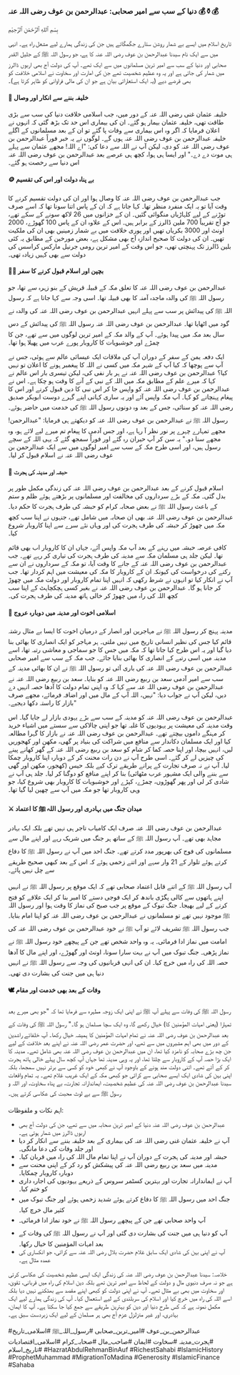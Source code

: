 ### دنیا کے سب سے امیر صحابی: عبدالرحمن بن عوف رضی اللہ عنہ 💰⚱️💰

بِسْمِ ٱللهِ ٱلرَّحْمَٰنِ ٱلرَّحِيْمِ

تاریخ اسلام میں ایسے بے شمار روشن ستارے جگمگاتے ہیں جن کی زندگی ہمارے لیے مشعل راہ ہے۔ انہی میں سے ایک نام سیدنا عبدالرحمن بن عوف رضی اللہ عنہ کا ہے، جو رسول اللہ ﷺ کے جلیل القدر صحابی اور دنیا کے سب سے امیر ترین مسلمانوں میں سے ایک تھے۔ آپ کی دولت آج بھی اربوں ڈالرز میں شمار کی جاتی ہے اور یہ وہ عظیم شخصیت تھے جن کی امارت اور سخاوت نے اسلامی خلافت کو بھی قرضے دیے (یہ ایک استعاراتی بیان ہے جو ان کی مالی فراوانی کو ظاہر کرتا ہے)۔

#### 👑 خلیفہ بننے سے انکار اور وصال
خلیفہ عثمان غنی رضی اللہ عنہ کے دور میں، جب اسلامی خلافت دنیا کی سب سے بڑی طاقت تھی، خلیفہ عثمان بیمار ہو گئے۔ ان کی بیماری اس حد تک بڑھ گئی کہ انہوں نے اعلان فرمایا کہ اگر وہ اس بیماری سے وفات پا گئے تو ان کے بعد مسلمانوں کے اگلے خلیفہ عبدالرحمن بن عوف رضی اللہ عنہ ہوں گے۔ لوگوں نے یہ خبر فوراً عبدالرحمن بن عوف رضی اللہ عنہ کو دی، لیکن آپ نے اللہ سے دعا کی: "اے اللہ! مجھے عثمان سے پہلے ہی موت دے دے۔" اور ایسا ہی ہوا، کچھ ہی عرصے بعد عبدالرحمن بن عوف رضی اللہ عنہ اس دنیا سے رخصت ہو گئے۔

#### 🪙 بے پناہ دولت اور اس کی تقسیم
جب عبدالرحمن بن عوف رضی اللہ عنہ کا وصال ہوا اور ان کی دولت تقسیم کرنے کا وقت آیا تو یہ ایک منفرد منظر تھا۔ کہا جاتا ہے کہ ان کے پاس اتنا سونا تھا کہ اسے صرف توڑنے کے لیے کلہاڑیاں منگوائی گئیں۔ ان کے خزانوں میں 26 لاکھ سونے کے سکے تھے، جو آج تقریباً 700 ملین ڈالرز کے برابر ہیں۔ اس کے علاوہ ان کے پاس 100 گھوڑے، 2000 اونٹ اور 3000 بکریاں تھیں اور پوری خلافت میں بے شمار زمینیں بھی ان کی ملکیت تھیں۔ ان کی دولت کا صحیح اندازہ آج بھی مشکل ہے، بعض مورخین کے مطابق یہ کئی بلین ڈالرز تک پہنچتی تھی، جو اس وقت کے امیر ترین رومی جرنیل مارکس کراسس کی دولت سے بھی کہیں زیادہ تھی۔

#### 👶🏼 بچپن اور اسلام قبول کرنے کا سفر
عبدالرحمن بن عوف رضی اللہ عنہ کا تعلق مکہ کے قبیلہ قریش کے بنو زہرہ سے تھا، جو رسول اللہ ﷺ کی والدہ ماجدہ آمنہ کا بھی قبیلہ تھا۔ اسی وجہ سے کہا جاتا ہے کہ رسول اللہ ﷺ کی پیدائش پر سب سے پہلے انہیں عبدالرحمن بن عوف رضی اللہ عنہ کی والدہ نے گود میں اٹھایا تھا۔ عبدالرحمن بن عوف رضی اللہ عنہ رسول اللہ ﷺ کی پیدائش کے دس سال بعد مکہ میں پیدا ہوئے۔ آپ کے والد مکہ کے امیر ترین لوگوں میں سے تھے، جن کا چمڑے اور خوشبویات کا کاروبار پورے عرب میں پھیلا ہوا تھا۔

ایک دفعہ یمن کے سفر کے دوران آپ کی ملاقات ایک عیسائی عالم سے ہوئی، جس نے آپ سے پوچھا کہ کیا آپ کے شہر مکہ میں کسی نے اللہ کا پیغمبر ہونے کا اعلان تو نہیں کیا؟ عبدالرحمن بن عوف رضی اللہ عنہ نے ہر بار نفی کی، لیکن تیسری بار اس عالم نے کہا کہ میرے علم کے مطابق مکہ میں اللہ کے نبی کے آنے کا وقت ہو چکا ہے۔ اس نے عبدالرحمن بن عوف رضی اللہ عنہ کو واپس جا کر اس نبی کا دین قبول کرنے اور اس کا پیغام پہنچانے کو کہا۔ آپ مکہ واپس آئے اور یہ ساری کہانی اپنے گہرے دوست ابوبکر صدیق رضی اللہ عنہ کو سنائی، جس کے بعد وہ دونوں رسول اللہ ﷺ کی خدمت میں حاضر ہوئے۔ رسول اللہ ﷺ نے عبدالرحمن بن عوف رضی اللہ عنہ کو دیکھتے ہی فرمایا: "عبدالرحمن! مجھے تمہارے چہرے پر نور نظر آ رہا ہے، اور جس آدمی کا پیغام تم میرے لیے لائے ہو، وہ مجھے سنا دو۔" یہ سن کر آپ حیران رہ گئے اور فوراً سمجھ گئے کہ یہی اللہ کے سچے رسول ہیں، اور اسی طرح مکہ کے سب سے امیر لوگوں میں سے ایک عبدالرحمن بن عوف رضی اللہ عنہ نے اسلام قبول کر لیا۔

#### 🕋 حبشہ اور مدینہ کی ہجرت
اسلام قبول کرنے کے بعد عبدالرحمن بن عوف رضی اللہ عنہ کی زندگی مکمل طور پر بدل گئی۔ مکہ کے بڑے سرداروں کی مخالفت اور مسلمانوں پر بڑھتے ہوئے ظلم و ستم کے باعث رسول اللہ ﷺ نے بعض صحابہ کرام کو حبشہ کی طرف ہجرت کا حکم دیا۔ عبدالرحمن بن عوف رضی اللہ عنہ بھی ان صحابہ میں شامل تھے، جنہوں نے اپنا سب کچھ مکہ میں چھوڑ کر حبشہ کی طرف ہجرت کی اور وہاں نئے سرے سے اپنا کاروبار شروع کیا۔

کافی عرصہ حبشہ میں رہنے کے بعد آپ مکہ واپس آئے، جہاں ان کا کاروبار اب بھی قائم تھا۔ لیکن جلد ہی مسلمان مکہ سے مدینہ کی طرف ہجرت کی تیاری کر رہے تھے۔ جب عبدالرحمن بن عوف رضی اللہ عنہ کے جانے کا وقت آیا، تو مکہ کے سرداروں نے ان سے رکنے کی درخواست کی کیونکہ ان کے کاروبار کا مکہ کی معیشت میں اہم کردار تھا۔ جب آپ نے انکار کیا تو انہوں نے شرط رکھی کہ انہیں اپنا تمام کاروبار اور دولت مکہ میں چھوڑ کر جانا ہو گا۔ عبدالرحمن بن عوف رضی اللہ عنہ نے بغیر کسی ہچکچاہٹ کے اپنا سب کچھ اللہ کی راہ میں چھوڑ کر خالی ہاتھ مدینہ کی طرف ہجرت کی۔

#### 🤝 اسلامی اخوت اور مدینہ میں دوبارہ عروج
مدینہ پہنچ کر رسول اللہ ﷺ نے مہاجرین اور انصار کے درمیان اخوت کا ایسا بے مثال رشتہ قائم کیا جس کی نظیر انسانی تاریخ میں نہیں ملتی۔ ہر مہاجر کو ایک انصاری کا بھائی بنا دیا گیا اور یہ اس طرح کیا جاتا تھا کہ مکہ میں جس کا جو سماجی و معاشی رتبہ تھا، اسے مدینہ میں اسی رتبے کے انصاری کا بھائی بنایا جائے۔ جب مکہ کے سب سے امیر صحابی عبدالرحمن بن عوف رضی اللہ عنہ کی باری آئی تو رسول اللہ ﷺ نے ان کا بھائی مدینہ کے سب سے امیر آدمی سعد بن ربیع رضی اللہ عنہ کو بنایا۔ سعد بن ربیع رضی اللہ عنہ نے عبدالرحمن بن عوف رضی اللہ عنہ سے کہا کہ وہ اپنی تمام دولت کا آدھا حصہ انہیں دے دیں، لیکن آپ نے جواب دیا: "نہیں، اللہ آپ کے مال میں اور اضافہ فرمائے، مجھے صرف بازار کا راستہ دکھا دیجیے۔"

عبدالرحمن بن عوف رضی اللہ عنہ کو مدینہ کے سب سے بڑے یہودی بازار لے جایا گیا۔ اس وقت مدینہ کی معیشت پر یہودیوں کا غلبہ تھا جو اپنی چالاکی سے سستے میں اشیاء خرید کر مہنگے داموں بیچتے تھے۔ عبدالرحمن بن عوف رضی اللہ عنہ نے بازار کا گہرا مطالعہ کیا اور ایک مسلمان دکاندار سے منافع میں شراکت کی بنیاد پر گھی، مکھن اور کھجوریں لیں، انہیں بیچا، اور اپنا حصہ کما کر شام کو سعد بن ربیع رضی اللہ عنہ کے گھر کھانے پینے کی چیزیں لے کر گئے۔ اسی طرح آپ نے دن رات محنت کر کے دوبارہ اپنا کاروبار چمکا لیا۔ آپ نے نہ صرف تجارت کے پرانے طریقے ترک کیے بلکہ حیس (کھجور، مکھن اور گھی سے بننے والی ایک مشہور عرب مٹھائی) بنا کر اپنے منافع کو دوگنا کر لیا۔ جلد ہی آپ نے شادی کر لی اور پھر گھوڑوں، چمڑے، کپڑے اور خوشبویات کا کاروبار بھی شروع کیا، جو وہی کاروبار تھا جو مکہ میں آپ سے چھین لیا گیا تھا۔

#### ⚔️ میدان جنگ میں بہادری اور رسول اللہ ﷺ کا اعتماد
عبدالرحمن بن عوف رضی اللہ عنہ صرف ایک کامیاب تاجر ہی نہیں تھے بلکہ ایک بہادر مجاہد بھی تھے۔ آپ رسول اللہ ﷺ کے ساتھ ہر جنگ میں شریک رہے اور اپنے مال سے مسلمانوں کی فوج کی بھرپور مدد کرتے تھے۔ جنگ احد میں آپ نے رسول اللہ ﷺ کا دفاع کرتے ہوئے تلوار کے 21 وار سہے اور اتنے زخمی ہوئے کہ اس کے بعد کبھی صحیح طریقے سے چل نہیں پائے۔

آپ رسول اللہ ﷺ کے اتنے قابل اعتماد صحابی تھے کہ ایک موقع پر رسول اللہ ﷺ نے انہیں اپنے ہاتھوں سے کالی پگڑی باندھ کر ایک فوجی دستے کا امیر بنا کر ایک علاقے کو فتح کرنے کے لیے بھیجا۔ جنگ تبوک کے موقع پر جب صبح کی نماز کا وقت ہوا اور رسول اللہ ﷺ موجود نہیں تھے تو مسلمانوں نے عبدالرحمن بن عوف رضی اللہ عنہ کو اپنا امام بنایا۔ جب رسول اللہ ﷺ تشریف لائے تو آپ ﷺ نے خود عبدالرحمن بن عوف رضی اللہ عنہ کی امامت میں نماز ادا فرمائی۔ یہ وہ واحد شخص تھے جن کے پیچھے خود رسول اللہ ﷺ نے نماز پڑھی۔ جنگ تبوک میں آپ نے بہت سارا سونا، اونٹ اور گھوڑے، اور اپنے مال کا آدھا حصہ اللہ کی راہ میں خرچ کیا۔ ان کی انہی قربانیوں کی وجہ سے رسول اللہ ﷺ نے انہیں دنیا ہی میں جنت کی بشارت دی تھی۔

#### 🕊️ وفات کے بعد بھی خدمت اور مقام
رسول اللہ ﷺ کی وفات سے پہلے آپ ﷺ نے اپنی ایک زوجہ مطہرہ سے فرمایا تھا کہ "جو بھی میرے بعد تمہارا (یعنی امہات المؤمنین کا) خیال رکھے گا، وہ ایک سچا مسلمان ہو گا۔" رسول اللہ ﷺ کی وفات کے بعد عبدالرحمن بن عوف رضی اللہ عنہ نے تمام امہات المؤمنین کا ہمیشہ خیال رکھا۔ آپ خلفائے راشدین کے دور میں بھی اہم مشیروں میں سے تھے، اور حضرت عمر رضی اللہ عنہ نے اپنے بعد خلافت کے لیے جن چھ بڑے صحابہ کو نامزد کیا تھا، ان میں عبدالرحمن بن عوف رضی اللہ عنہ بھی شامل تھے۔ مدینہ کا ایک بڑا حصہ آپ کے کاروبار سے چلتا تھا، اور یہ وہی مدینہ تھا جہاں آپ کچھ سال پہلے خالی ہاتھ ہجرت کر کے آئے تھے۔ اتنی دولت مند ہونے کے باوجود آپ نے کبھی خود کو کسی سے برتر نہیں سمجھا، بلکہ اپنی بہن کی شادی ایک ایسے صحابی سے کرائی جو کبھی مکہ کے ایک غریب غلام تھے۔ یہ تمام واقعات سیدنا عبدالرحمن بن عوف رضی اللہ عنہ کی عظیم شخصیت، ایماندارانہ تجارت، بے پناہ سخاوت، اور اللہ و رسول ﷺ سے بے لوث محبت کی عکاسی کرتے ہیں۔

اہم نکات و ملفوظات:

* عبدالرحمن بن عوف رضی اللہ عنہ دنیا کے امیر ترین صحابہ میں سے تھے، جن کی دولت آج بھی اربوں ڈالرز میں شمار ہوتی ہے۔
* آپ نے خلیفہ عثمان غنی رضی اللہ عنہ کی بیماری کے بعد خلیفہ بننے سے انکار کر دیا اور جلد وفات کی دعا مانگی۔
* حبشہ اور مدینہ کی ہجرت کے دوران آپ نے اپنا تمام مال اللہ کی راہ میں قربان کیا۔
* مدینہ میں سعد بن ربیع رضی اللہ عنہ کی پیشکش کو رد کر کے اپنی محنت سے دوبارہ کاروبار چمکایا۔
* آپ نے ایماندارانہ تجارت اور بہترین کسٹمر سروس کے ذریعے یہودیوں کی اجارہ داری کو ختم کیا۔
* جنگ احد میں رسول اللہ ﷺ کا دفاع کرتے ہوئے شدید زخمی ہوئے اور جنگ تبوک میں کثیر مال خرچ کیا۔
* آپ واحد صحابی تھے جن کے پیچھے رسول اللہ ﷺ نے خود نماز ادا فرمائی۔
* آپ کو دنیا ہی میں جنت کی بشارت دی گئی اور آپ نے رسول اللہ ﷺ کی وفات کے بعد امہات المؤمنین کا خیال رکھا۔
* آپ نے اپنی بہن کی شادی ایک سابق غلام حضرت بلال رضی اللہ عنہ سے کرائی، جو انکساری کی عمدہ مثال ہے۔

خلاصہ:
سیدنا عبدالرحمن بن عوف رضی اللہ عنہ کی زندگی ایک ایسی عظیم شخصیت کی عکاسی کرتی ہے جو نہ صرف دنیوی مال و دولت کے لحاظ سے امیر ترین تھے بلکہ دین اسلام کی راہ میں قربانی، تقویٰ، اور سخاوت میں بھی بے مثال تھے۔ آپ نے اپنی دولت کو کبھی اپنے مقصد سے بھٹکنے نہیں دیا بلکہ اسے اللہ کی راہ میں خرچ کیا اور اسلام کی سربلندی کے لیے استعمال کیا۔ آپ کی زندگی ہمارے لیے ایک مکمل نمونہ ہے کہ کس طرح دنیا اور دین کو بہترین طریقے سے جمع کیا جا سکتا ہے۔ آپ کا ایمان، بہادری، اور غیر متزلزل عزم آج بھی ہر مسلمان کے لیے ایک زبردست سبق ہے۔

#عبدالرحمن_بن_عوف #امیر_ترین_صحابی #رسول_اللہ_ﷺ #اسلامی_تاریخ #ہجرت_مدینہ #سخاوت #ایمان #صاحب_مال #صحابہ_کرام #اسلامی_اقتصادیات #تاریخ_اسلام #HazratAbdulRehmanBinAuf #RichestSahabi #IslamicHistory #ProphetMuhammad #MigrationToMadina #Generosity #IslamicFinance #Sahaba